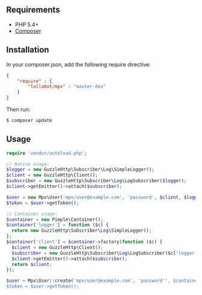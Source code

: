 

## Requirements

* PHP 5.4+
* [Composer](http://getcomposer.org/)

## Installation
In your composer.json, add the following require directive:
```json
{
    "require" : {
        "lullabot/mpx" : "master-dev"
    }
}
```

Then run:
```bash
$ composer update
```

## Usage

```php
require 'vendor/autoload.php';

// Native usage:
$logger = new GuzzleHttp\Subscriber\Log\SimpleLogger();
$client = new GuzzleHttp\Client();
$subscriber = new GuzzleHttp\Subscriber\Log\LogSubscriber($logger);
$client->getEmitter()->attach($subscriber);

$user = new Mpx\User('mpx/user@example.com', 'password', $client, $logger);
$token = $user->getToken();

// Container usage:
$container = new Pimple\Container();
$container['logger'] = function ($c) {
  return new GuzzleHttp\Subscriber\Log\SimpleLogger();
};
$container['client'] = $container->factory(function ($c) {
  $client = new GuzzleHttp\Client();
  $subscriber = new GuzzleHttp\Subscriber\Log\LogSubscriber($c['logger']);
  $client->getEmitter()->attach($subscriber);
  return $client;
});

$user = Mpx\User::create('mpx/user@example.com', 'password'', $container);
$token = $user->getToken();
```
